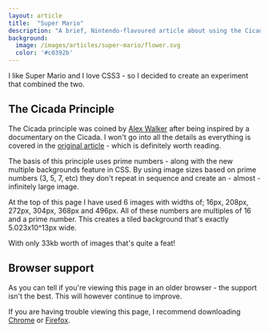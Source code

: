 ```yaml
---
layout: article
title:  "Super Mario"
description: "A brief, Nintendo-flavoured article about using the Cicada principal in CSS3."
background:
  image: /images/articles/super-mario/flower.svg
  color: '#c0392b'
---
```


I like Super Mario and I love CSS3 - so I decided to create an experiment that combined the two.

The Cicada Principle
--------------------

The Cicada principle was coined by [Alex Walker][] after being inspired by a documentary on the Cicada. I won't go into all the details as everything is covered in the [original article][] - which is definitely worth reading.

The basis of this principle uses prime numbers - along with the new multiple backgrounds feature in CSS. By using image sizes based on prime numbers (3, 5, 7, etc) they don't repeat in sequence and create an - almost - infinitely large image.

At the top of this page I have used 6 images with widths of; 16px, 208px, 272px, 304px, 368px and 496px. All of these numbers are multiples of 16 and a prime number. This creates a tiled background that's exactly 5.023x10\^13px wide.

With only 33kb worth of images that's quite a feat!

Browser support
---------------

As you can tell if you're viewing this page in an older browser - the support isn't the best. This will however continue to improve.

If you are having trouble viewing this page, I recommend downloading [Chrome][] or [Firefox][].

[Alex Walker]: http://designfestival.com/author/alex-walker/ "View Alex's Profile"

[original article]: http://designfestival.com/the-cicada-principle-and-why-it-matters-to-web-designers/ "The Cicada Principle"

[Chrome]: http://www.google.com/chrome "Download Google Chrome"

[Firefox]: http://www.mozilla.org/en-US/firefox/new/ "Download Mozilla Firefox"